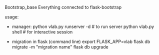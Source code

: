 Bootstrap_base
Everything connected to flask-bootstrap

usage:
- manager:
python vlab.py runserver -d # to run server
python vlab.py shell # for interactive session

- migration in flask (command line)
export FLASK_APP=vlab
flask db migrate -m "migration name"
flask db upgrade